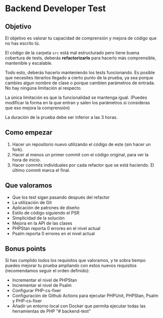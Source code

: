 # Backend Developer Test

## Objetivo

El objetivo es valorar tu capacidad de comprensión y mejora de código que no has escrito tú.

El código de la carpeta `src` está mal estructurado pero tiene buena cobertura de tests,
deberás **refactorizarlo** para hacerlo más comprensible, mantenible y escalable. 

Todo esto, deberás hacerlo manteniendo los tests funcionando. Es posible que necesites iterarlos
llegado a cierto punto de la prueba, ya sea porque cambies algun nombre de clase o porque cambien 
parámetros de entrada. No hay ningúna limitación al respecto.

La única limitación es que la funcionalidad se mantenga igual. (Puedes modificar la forma en la que 
entran y salen los parámetros si consideras que eso mejora la comprensión)

La duración de la prueba debe ser inferior a las 3 horas.

## Como empezar

1. Hacer un repositorio nuevo utilizando el código de este (sin hacer un fork).
2. Hacer al menos un primer commit con el código original, para ver la hora de inicio.
3. Hacer commits individuales por cada refactor que se está haciendo. El último commit marca el final.

## Que valoramos

* Que los test sigan pasando después del refactor
* La utilización de Git
* Aplicación de patrones de diseño
* Estilo de código siguiendo el PSR
* Simplicidad de la solución
* Mejora en la API de las clases
* PHPStan reporta 0 errores en el nivel actual
* Psalm reporta 0 errores en el nivel actual 

## Bonus points

Si has cumplido todos los requisitos que valoramos, y te sobra tiempo puedes mejorar tu prueba
ampliando con estos nuevos requisitos (recomendamos seguir el orden definido):

* Incrementar el nivel de PHPStan
* Incrementar el nivel de Psalm
* Configurar PHP-cs-fixer
* Configuración de Github Actions para ejecutar PHPUnit, PHPStan, Psalm y PHP-cs-fixer
* Añadir un entorno local con Docker que permita ejecutar todas las herramientas de PHP
"# backend-test" 
